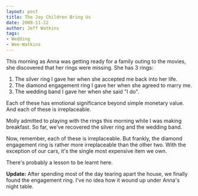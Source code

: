 ```yaml
---
layout: post
title: The Joy Children Bring Us
date: 2008-11-22
author: Jeff Watkins
tags:
- Wedding
- Wee-Watkins
---
```


This morning as Anna was getting ready for a family outing to the movies, she discovered that her rings were missing. She has 3 rings:

1. The silver ring I gave her when she accepted me back into her life.
2. The diamond engagement ring I gave her when she agreed to marry me.
3. The wedding band I gave her when she said "I do".

Each of these has emotional significance beyond simple monetary value. And each of these is irreplaceable.

Molly admitted to playing with the rings this morning while I was making breakfast. So far, we've recovered the silver ring and the wedding band.

Now, remember, each of these is irreplaceable. But frankly, the diamond engagement ring is rather more irreplaceable than the other two. With the exception of our cars, it's the single most expensive item we own.

There's probably a lesson to be learnt here.

**Update:** After spending most of the day tearing apart the house, we finally found the engagement ring. I've no idea how it wound up under Anna's night table.